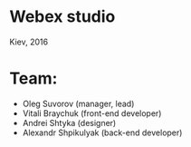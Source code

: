 # Webex studio

Kiev, 2016

# Team:
- Oleg Suvorov (manager, lead)
- Vitali Braychuk (front-end developer)
- Andrei Shtyka (designer)
- Alexandr Shpikulyak (back-end developer)